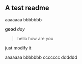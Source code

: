 ## A test readme
aaaaaaa
bbbbbbb

**good**
*day*
>hello
>how are you


just modify it

aaaaaaa
bbbbbbb
ccccccc
dddddd
